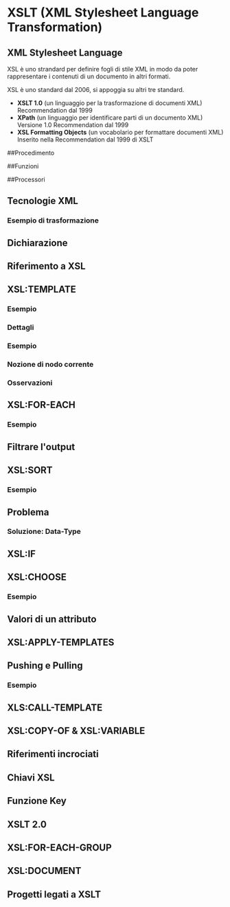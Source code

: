 # XSLT (XML Stylesheet Language Transformation)
## XML Stylesheet Language
XSL è uno strandard per definire fogli di stile XML in modo da poter rappresentare i contenuti di un documento in altri formati.

XSL è uno standard dal 2006, si appoggia su altri tre standard.
- **XSLT 1.0** (un linguaggio per la trasformazione di documenti XML) Recommendation dal 1999
- **XPath** (un linguaggio per identificare parti di un documento XML) Versione 1.0 Recommendation dal 1999
- **XSL Formatting Objects** (un vocabolario per formattare documenti XML) Inserito nella Recommendation dal 1999 di XSLT

##Procedimento

##Funzioni

##Processori

## Tecnologie XML

### Esempio di trasformazione

## Dichiarazione

## Riferimento a XSL

## XSL:TEMPLATE

### Esempio

### Dettagli

### Esempio

### Nozione di nodo corrente

### Osservazioni

## XSL:FOR-EACH

### Esempio

## Filtrare l'output

## XSL:SORT

### Esempio

## Problema

### Soluzione: Data-Type

## XSL:IF

## XSL:CHOOSE

### Esempio

## Valori di un attributo

## XSL:APPLY-TEMPLATES

## Pushing e Pulling

### Esempio

## XLS:CALL-TEMPLATE

## XSL:COPY-OF & XSL:VARIABLE

## Riferimenti incrociati

## Chiavi XSL

## Funzione Key

## XSLT 2.0

## XSL:FOR-EACH-GROUP

## XSL:DOCUMENT

## Progetti legati a XSLT
